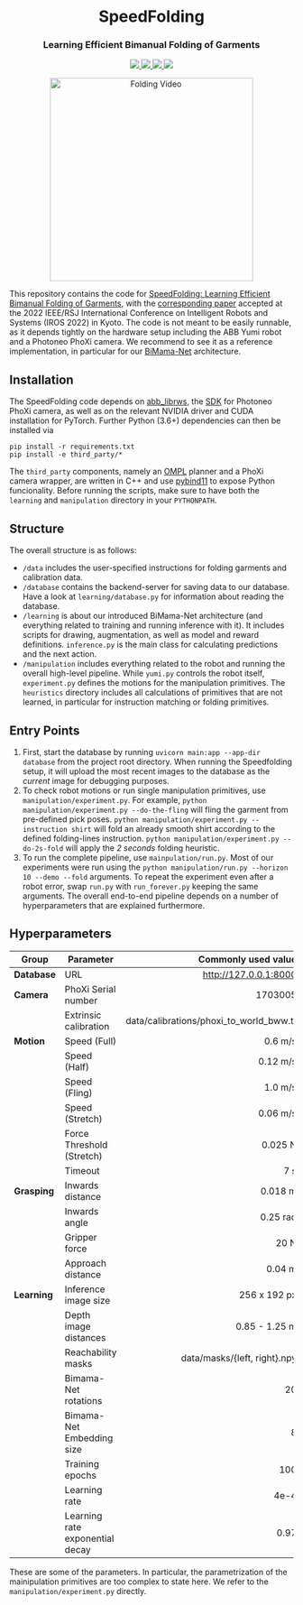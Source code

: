<div align="center">
  <h1 align="center">SpeedFolding</h1>
  <h3 align="center">
    Learning Efficient Bimanual Folding of Garments
  </h3>
  <p>
    <a href="https://arxiv.org/abs/2208.10552">
      <img src="https://img.shields.io/badge/Arxiv-2208.10552-red">
    </a>
    <a href="https://iros2022.org">
      <img src="https://img.shields.io/badge/Conference-IROS 2022-green">
    </a>
    <a href="https://iros2022.org">
      <img src="https://img.shields.io/badge/Best Paper Award-grey">
    </a>
    <a href="https://iros2022.org">
      <img src="https://img.shields.io/badge/Best RoboCup Paper Award-grey">
    </a>
  </p>
</div>

<p align="center">
 <a href="https://pantor.github.io/speedfolding">
  <img width="360" src="docs/fold-short.gif?raw=true" alt="Folding Video" />
 </a>
 <br>
</p>

This repository contains the code for [SpeedFolding: Learning Efficient Bimanual Folding of Garments](https://pantor.github.io/speedfolding), with the [corresponding paper](https://arxiv.org/abs/2208.10552) accepted at the 2022 IEEE/RSJ International Conference on Intelligent Robots and Systems (IROS 2022) in Kyoto. The code is not meant to be easily runnable, as it depends tightly on the hardware setup including the ABB Yumi robot and a Photoneo PhoXi camera. We recommend to see it as a reference implementation, in particular for our [BiMama-Net](https://github.com/pantor/speedfolding/tree/main/learning/bimama) architecture.


## Installation

The SpeedFolding code depends on [abb_librws](https://github.com/mjd3/abb_librws/tree/18f6b42df6b0bb30fb608048911073edb4c71d5b), the [SDK](https://www.photoneo.com/support/) for Photoneo PhoXi camera, as well as on the relevant NVIDIA driver and CUDA installation for PyTorch. Further Python (3.6+) dependencies can then be installed via

```
pip install -r requirements.txt
pip install -e third_party/*
```

The `third_party` components, namely an [OMPL](http://ompl.kavrakilab.org) planner and a PhoXi camera wrapper, are written in C++ and use [pybind11](https://pybind11.readthedocs.io/en/stable/) to expose Python funcionality. Before running the scripts, make sure to have both the `learning` and `manipulation` directory in your `PYTHONPATH`.


## Structure

The overall structure is as follows:

- `/data` includes the user-specified instructions for folding garments and calibration data.
- `/database` contains the backend-server for saving data to our database. Have a look at `learning/database.py` for information about reading the database.
- `/learning` is about our introduced BiMama-Net architecture (and everything related to training and running inference with it). It includes scripts for drawing, augmentation, as well as model and reward definitions. `inference.py` is the main class for calculating predictions and the next action.
- `/manipulation` includes everything related to the robot and running the overall high-level pipeline. While `yumi.py` controls the robot itself, `experiment.py` defines the motions for the manipulation primitives. The `heuristics` directory includes all calculations of primitives that are not learned, in particular for instruction matching or folding primitives.


## Entry Points

1. First, start the database by running `uvicorn main:app --app-dir database` from the project root directory. When running the Speedfolding setup, it will upload the most recent images to the database as the *current* image for debugging purposes.
2. To check robot motions or run single manipulation primitives, use `manipulation/experiment.py`. For example, `python manipulation/experiment.py --do-the-fling` will fling the garment from pre-defined pick poses. `python manipulation/experiment.py --instruction shirt` will fold an already smooth shirt according to the defined folding-lines instruction. `python manipulation/experiment.py --do-2s-fold` will apply the *2 seconds* folding heuristic.
3. To run the complete pipeline, use `mainpulation/run.py`. Most of our experiments were run using the `python manipulation/run.py --horizon 10 --demo --fold` arguments. To repeat the experiment even after a robot error, swap `run.py` with `run_forever.py` keeping the same arguments. The overall end-to-end pipeline depends on a number of hyperparameters that are explained furthermore.


## Hyperparameters

| Group        | Parameter                               |  Commonly used value                    |
| ------------ | --------------------------------------- | ---------------------------------------:|
| **Database** | URL                                     | http://127.0.0.1:8000                   |
| **Camera**   | PhoXi Serial number                     | 1703005                                 |
|              | Extrinsic calibration                   | data/calibrations/phoxi_to_world_bww.tf |
| **Motion**   | Speed (Full)                            | 0.6 m/s                                 |
|              | Speed (Half)                            | 0.12 m/s                                |
|              | Speed (Fling)                           | 1.0 m/s                                 |
|              | Speed (Stretch)                         | 0.06 m/s                                |
|              | Force Threshold (Stretch)               | 0.025 N                                 |
|              | Timeout                                 | 7 s                                     |
| **Grasping** | Inwards distance                        | 0.018 m                                 |
|              | Inwards angle                           | 0.25 rad                                |
|              | Gripper force                           | 20 N                                    |
|              | Approach distance                       | 0.04 m                                  |
| **Learning** | Inference image size                    | 256 x 192 px                            |
|              | Depth image distances                   | 0.85 - 1.25 m                           |
|              | Reachability masks                      | data/masks/{left, right}.npy            |
|              | Bimama-Net rotations                    | 20                                      |
|              | Bimama-Net Embedding size               | 8                                       |
|              | Training epochs                         | 100                                     |
|              | Learning rate                           | 4e-4                                    |
|              | Learning rate exponential decay         | 0.97                                    |

These are some of the parameters. In particular, the parametrization of the mainipulation primitives are too complex to state here. We refer to the `manipulation/experiment.py` directly.
